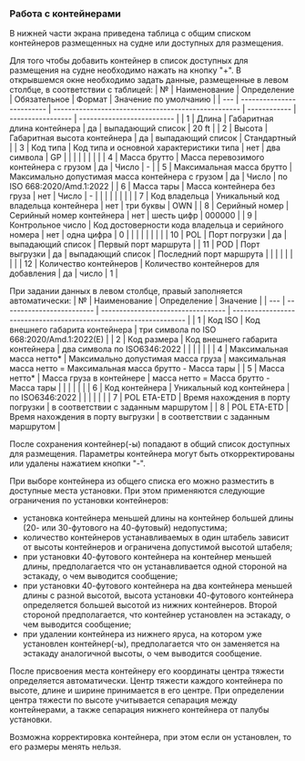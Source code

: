 ### Работа с контейнерами
В нижней части экрана приведена таблица с общим списком контейнеров размещенных на судне или доступных для размещения. 

Для того чтобы добавить контейнер в список доступных для размещения на судне необходимо нажать на кнопку "+". В открывшемся окне необходимо задать данные, размещенные в левом столбце, в соответствии с таблицей:
| №   | Наименование              | Определение                                         | Обязательное | Формат            | Значение по умолчанию      |
| --- | ------------------------- | --------------------------------------------------- | ------------ | ----------------- | -------------------------- |
| 1   | Длина                     | Габаритная длина контейнера                         | да           | выпадающий список | 20 ft                      |
| 2   | Высота                    | Габаритная высота контейнера                        | да           | выпадающий список | Стандартный                |
| 3   | Код типа                  | Код типа и основной характеристики типа             | нет          | два символа       | GP                         |
|     |                           |                                                     |              |                   |                            |
| 4   | Масса брутто              | Масса перевозимого контейнера с грузом              | да           | Число             | -                          |
| 5   | Максимальная масса брутто | Максимально допустимая масса контейнера с грузом    | да           | Число             | по ISO 668:2020/Amd.1:2022 |
| 6   | Масса тары                | Масса контейнера без груза                          | нет          | Число             | -                          |
|     |                           |                                                     |              |                   |                            |
| 7   | Код владельца             | Уникальный код владельца контейнера                 | нет          | три буквы         | OWN                        |
| 8   | Серийный номер            | Серийный номер контейнера                           | нет          | шесть цифр        | 000000                     |
| 9   | Контрольное число         | Код достоверности кода владельца и серийного номера | нет          | одна цифра        | 0                          |
|     |                           |                                                     |              |                   |                            |
| 10  | POL                       | Порт погрузки                                       | да           | выпадающий список | Первый порт маршрута       |
| 11  | POD                       | Порт выгрузки                                       | да           | выпадающий список | Последний порт маршрута    |
|     |                           |                                                     |              |                   |                            |
| 12  | Количество контейнеров    | Количество контейнеров для добавления               | да           | число             | 1                          |

При задании данных в левом столбце, правый заполняется автоматически:
| №   | Наименование              | Определение                        | Значение                                                          |
| --- | ------------------------- | ---------------------------------- | ----------------------------------------------------------------- |
| 1   | Код ISO                   | Код внешнего габарита контейнера   | три символа по ISO 668:2020/Amd.1:2022(E)                         |
| 2   | Код размера               | Код внешнего габарита контейнера   | два символа по ISO6346:2022                                       |
|     |                           |                                    |                                                                   |
| 4   | Максимальная масса нетто* | Максимально допустимая масса груза | максимальная масса нетто = Максимальная масса брутто - Масса тары |
| 5   | Масса нетто*              | Масса груза в контейнере           | масса нетто = Масса брутто - Масса тары                           |
|     |                           |                                    |                                                                   |
| 6   | Код контейнера            | Уникальный код контейнера          | по ISO6346:2022                                                   |
|     |                           |                                    |                                                                   |
| 7   | POL ETA-ETD               | Время нахождения в порту погрузки  | в соответствии с заданным маршрутом                               |
| 8   | POL ETA-ETD               | Время нахождения в порту выгрузки  | в соответствии с заданным маршрутом                               |


После сохранения контейнер(-ы) попадают в общий список доступных для размещения. Параметры контейнера могут быть откорректированы или удалены нажатием кнопки "-". 

При выборе контейнера из общего списка его можно разместить в доступные места установки. При этом применяются следующие ограничения по установки контейнеров:
- установка контейнера меньшей длины на контейнер большей длины (20- или 30-футового на 40-футовый) недопустима; 
- количество контейнеров устанавливаемых в один штабель зависит от высоты контейнеров и ограничена допустимой высотой штабеля;
- при установки 40-футового контейнера на контейнер меньшей длины, предполагается что он устанавливается одной стороной на эстакаду, о чем выводится сообщение;
- при установки 40-футового контейнера на два контейнера меньшей длины с разной высотой, высота установки 40-футового контейнера определяется большей высотой из нижних контейнеров. Второй стороной предполагается, что контейнер установлен на эстакаду, о чем выводится сообщение;
- при удалении контейнера из нижнего яруса, на котором уже установлен контейнер(-ы), предполагается что он заменяется на эстакаду аналогичной высоты, о чем выводится сообщение.

После присвоения места контейнеру его координаты центра тяжести определяется автоматически. Центр тяжести каждого контейнера по высоте, длине и ширине принимается в его центре. При определении центра тяжести по высоте учитывается сепарация между контейнерами, а также сепарация нижнего контейнера от палубы установки.

Возможна корректировка контейнера, при этом если он установлен, то его размеры менять нельзя.